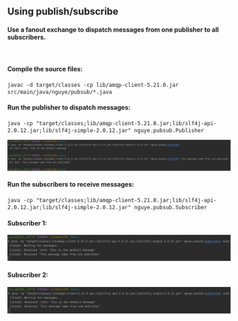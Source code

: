 ## Using publish/subscribe
#### Use a fanout exchange to dispatch messages from one publisher to all subscribers.
<br>

#### Compile the source files:
```
javac -d target/classes -cp lib/amqp-client-5.21.0.jar src/main/java/nguye/pubsub/*.java
```
#### Run the publisher to dispatch messages:
```
java -cp "target/classes;lib/amqp-client-5.21.0.jar;lib/slf4j-api-2.0.12.jar;lib/slf4j-simple-2.0.12.jar" nguye.pubsub.Publisher
```
![](images/dispatch.png)
#### Run the subscribers to receive messages:
```
java -cp "target/classes;lib/amqp-client-5.21.0.jar;lib/slf4j-api-2.0.12.jar;lib/slf4j-simple-2.0.12.jar" nguye.pubsub.Subscriber
```
#### Subscriber 1:
![](images/sub1.png)
#### Subscriber 2:
![](images/sub2.png)